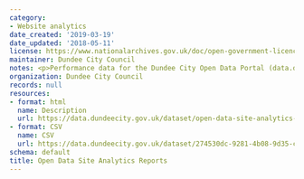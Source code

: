 ```yaml
---
category:
- Website analytics
date_created: '2019-03-19'
date_updated: '2018-05-11'
license: https://www.nationalarchives.gov.uk/doc/open-government-licence/version/3/
maintainer: Dundee City Council
notes: <p>Performance data for the Dundee City Open Data Portal (data.dundeecity.gov.uk).</p>
organization: Dundee City Council
records: null
resources:
- format: html
  name: Description
  url: https://data.dundeecity.gov.uk/dataset/open-data-site-analytics-reports
- format: CSV
  name: CSV
  url: https://data.dundeecity.gov.uk/dataset/274530dc-9281-4b08-9d35-cb21e22a9c77/resource/67680618-b655-4e74-810b-89c4f49ef246/download/analytics-todos-los-datos-de-sitios-web-pages-20171001-20180614.csv
schema: default
title: Open Data Site Analytics Reports
---
```

